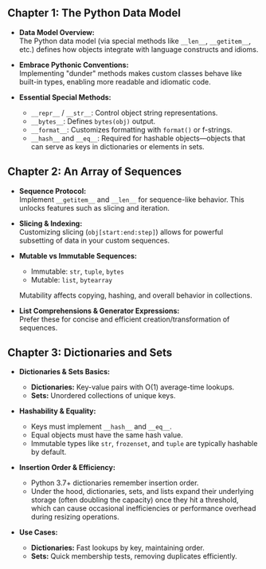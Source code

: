 ## Chapter 1: The Python Data Model

- **Data Model Overview:**  
  The Python data model (via special methods like `__len__`, `__getitem__`, etc.) defines how objects integrate with language constructs and idioms.

- **Embrace Pythonic Conventions:**  
  Implementing "dunder" methods makes custom classes behave like built-in types, enabling more readable and idiomatic code.

- **Essential Special Methods:**  
  - `__repr__` / `__str__`: Control object string representations.
  - `__bytes__`: Defines `bytes(obj)` output.
  - `__format__`: Customizes formatting with `format()` or f-strings.
  - `__hash__` and `__eq__`: Required for hashable objects—objects that can serve as keys in dictionaries or elements in sets.

## Chapter 2: An Array of Sequences

- **Sequence Protocol:**  
  Implement `__getitem__` and `__len__` for sequence-like behavior. This unlocks features such as slicing and iteration.

- **Slicing & Indexing:**  
  Customizing slicing (`obj[start:end:step]`) allows for powerful subsetting of data in your custom sequences.

- **Mutable vs Immutable Sequences:**  
  - Immutable: `str`, `tuple`, `bytes`
  - Mutable: `list`, `bytearray`
  
  Mutability affects copying, hashing, and overall behavior in collections.

- **List Comprehensions & Generator Expressions:**  
  Prefer these for concise and efficient creation/transformation of sequences.

## Chapter 3: Dictionaries and Sets

- **Dictionaries & Sets Basics:**  
  - **Dictionaries:** Key-value pairs with O(1) average-time lookups.
  - **Sets:** Unordered collections of unique keys.

- **Hashability & Equality:**  
  - Keys must implement `__hash__` and `__eq__`.
  - Equal objects must have the same hash value.
  - Immutable types like `str`, `frozenset`, and `tuple` are typically hashable by default.

- **Insertion Order & Efficiency:**  
  - Python 3.7+ dictionaries remember insertion order.
  - Under the hood, dictionaries, sets, and lists expand their underlying storage (often doubling the capacity) once they hit a threshold, which can cause occasional inefficiencies or performance overhead during resizing operations.

- **Use Cases:**  
  - **Dictionaries:** Fast lookups by key, maintaining order.
  - **Sets:** Quick membership tests, removing duplicates efficiently.
